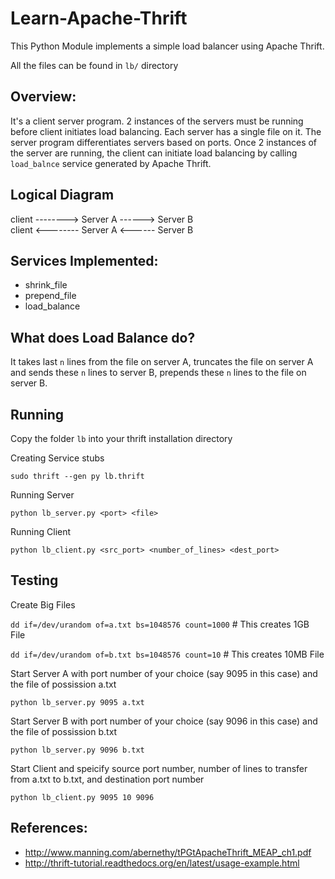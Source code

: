Learn-Apache-Thrift
===================

This Python Module implements a simple load balancer using Apache Thrift.

All the files can be found in `lb/` directory

## Overview:
It's a client server program. 2 instances of the servers must be running before client initiates load balancing. Each server has a single file on it. The server program differentiates servers based on ports. Once 2 instances of the server are running, the client can initiate load balancing by calling `load_balnce` service generated by Apache Thrift.

## Logical Diagram
client --------> Server A ------> Server B <br />
client <-------- Server A <------ Server B

## Services Implemented:
* shrink_file
* prepend_file
* load_balance

## What does Load Balance do?
It takes last `n` lines from the file on server A, truncates the file on server A and sends these `n` lines to server B, prepends these `n` lines to the file on server B.

## Running
Copy the folder `lb` into your thrift installation directory

Creating Service stubs

`sudo thrift --gen py lb.thrift`

Running Server

`python lb_server.py <port> <file>`

Running Client

`python lb_client.py <src_port> <number_of_lines> <dest_port>`

## Testing
Create Big Files

`dd if=/dev/urandom of=a.txt bs=1048576 count=1000` # This creates 1GB File

`dd if=/dev/urandom of=b.txt bs=1048576 count=10` # This creates 10MB File

Start Server A with port number of your choice (say 9095 in this case) and the file of possission a.txt

`python lb_server.py 9095 a.txt` 

Start Server B with port number of your choice (say 9096 in this case) and the file of possission b.txt

`python lb_server.py 9096 b.txt` 

Start Client and speicify source port number, number of lines to transfer from a.txt to b.txt, and destination port number

`python lb_client.py 9095 10 9096`


## References:
* http://www.manning.com/abernethy/tPGtApacheThrift_MEAP_ch1.pdf
* http://thrift-tutorial.readthedocs.org/en/latest/usage-example.html

